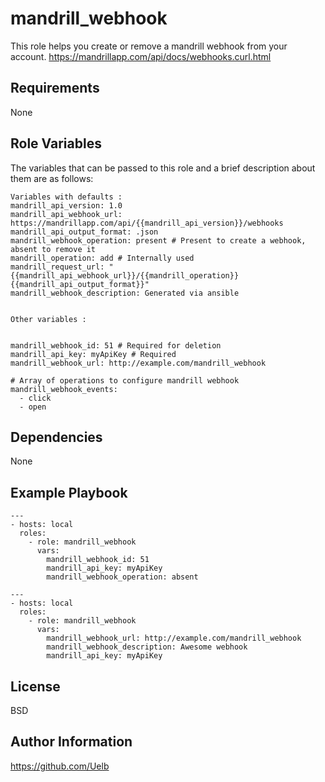 mandrill_webhook
=========

This role helps you create or remove a mandrill webhook from your account.
https://mandrillapp.com/api/docs/webhooks.curl.html

Requirements
------------

None

Role Variables
--------------

The variables that can be passed to this role and a brief description about them are as follows:
````
Variables with defaults :
mandrill_api_version: 1.0
mandrill_api_webhook_url: https://mandrillapp.com/api/{{mandrill_api_version}}/webhooks
mandrill_api_output_format: .json
mandrill_webhook_operation: present # Present to create a webhook, absent to remove it
mandrill_operation: add # Internally used
mandrill_request_url: "{{mandrill_api_webhook_url}}/{{mandrill_operation}}{{mandrill_api_output_format}}"
mandrill_webhook_description: Generated via ansible


Other variables :


mandrill_webhook_id: 51 # Required for deletion
mandrill_api_key: myApiKey # Required
mandrill_webhook_url: http://example.com/mandrill_webhook

# Array of operations to configure mandrill webhook
mandrill_webhook_events:
  - click
  - open
````

Dependencies
------------

None

Example Playbook
----------------

    ---
    - hosts: local
      roles:
        - role: mandrill_webhook
          vars:
            mandrill_webhook_id: 51
            mandrill_api_key: myApiKey
            mandrill_webhook_operation: absent

    ---
    - hosts: local
      roles:
        - role: mandrill_webhook
          vars:
            mandrill_webhook_url: http://example.com/mandrill_webhook
            mandrill_webhook_description: Awesome webhook
            mandrill_api_key: myApiKey

License
-------

BSD

Author Information
------------------

https://github.com/Uelb
